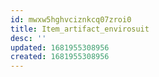 ```yaml
---
id: mwxw5hghvciznkcq07zroi0
title: Item_artifact_envirosuit
desc: ''
updated: 1681955308956
created: 1681955308956
---
```

